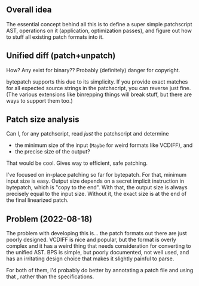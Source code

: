 ## Overall idea
The essential concept behind all this is to define a super simple patchscript
AST, operations on it (application, optimization passes), and figure out how to
stuff all existing patch formats into it.

## Unified diff (patch+unpatch)
How? Any exist for binary?? Probably (definitely) danger for copyright.

bytepatch supports this due to its simplicity. If you provide exact matches for
all expected source strings in the patchscript, you can reverse just fine. (The
various extensions like binrepping things will break stuff, but there are ways
to support them too.)

## Patch size analysis
Can I, for any patchscript, read *just* the patchscript and determine

  * the minimum size of the input (`Maybe` for weird formats like VCDIFF), and
  * the precise size of the output?

That would be cool. Gives way to efficient, safe patching.

I've focused on in-place patching so far for bytepatch. For that, minimum input
size is easy. Output size depends on a secret implicit instruction in bytepatch,
which is "copy to the end". With that, the output size is always precisely equal
to the input size. Without it, the exact size is at the end of the final
linearized patch.

## Problem (2022-08-18)
The problem with developing this is... the patch formats out there are just
poorly designed. VCDIFF is nice and popular, but the format is overly complex
and it has a weird thing that needs consideration for converting to the unified
AST. BPS is simple, but poorly documented, not well used, and has an irritating
design choice that makes it slightly painful to parse.

For both of them, I'd probably do better by annotating a patch file and using
that , rather than the specifications.
